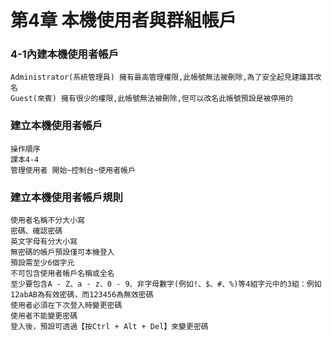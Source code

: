 # 第4章 本機使用者與群組帳戶
### 4-1內建本機使用者帳戶
```
Administrator(系統管理員) 擁有最高管理權限,此帳號無法被刪除,為了安全起見建議其改名
Guest(來賓) 擁有很少的權限,此帳號無法被刪除,但可以改名此帳號預設是被停用的
```
### 建立本機使用者帳戶
```
操作順序
課本4-4
管理使用者 開始~控制台~使用者帳戶
```
### 建立本機使用者帳戶規則

```
使用者名稱不分大小寫
密碼、確認密碼
英文字母有分大小寫
無密碼的帳戶預設僅可本機登入
預設需至少6個字元
不可包含使用者帳戶名稱或全名
至少要包含A - Z、a - z、0 - 9、非字母數字(例如!、$、#、%)等4組字元中的3組：例如12abAB為有效密碼，而123456為無效密碼
使用者必須在下次登入時變更密碼
使用者不能變更密碼
登入後，預設可透過【按Ctrl + Alt + Del】來變更密碼
```
